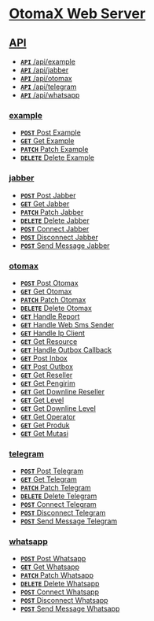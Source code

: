 # [OtomaX Web Server]()

## [API]()
- [**<code>API</code>** /api/example]()
- [**<code>API</code>** /api/jabber]()
- [**<code>API</code>** /api/otomax]()
- [**<code>API</code>** /api/telegram]()
- [**<code>API</code>** /api/whatsapp]()

### [example]()
- [**<code>POST</code>** Post Example](./docs/example/post-example.md)
- [**<code>GET</code>** Get Example](./docs/example/get-example.md)
- [**<code>PATCH</code>** Patch Example](./docs/example/patch-example.md)
- [**<code>DELETE</code>** Delete Example](./docs/example/delete-example.md)

### [jabber]()
- [**<code>POST</code>** Post Jabber](./docs/jabber/post-jabber.md)
- [**<code>GET</code>** Get Jabber](./docs/jabber/get-jabber.md)
- [**<code>PATCH</code>** Patch Jabber](./docs/jabber/patch-jabber.md)
- [**<code>DELETE</code>** Delete Jabber](./docs/jabber/delete-jabber.md)
- [**<code>POST</code>** Connect Jabber](./docs/jabber/connect-jabber.md)
- [**<code>POST</code>** Disconnect Jabber](./docs/jabber/disconnect-jabber.md)
- [**<code>POST</code>** Send Message Jabber](./docs/jabber/send-message-jabber.md)

### [otomax]()
- [**<code>POST</code>** Post Otomax](./docs/otomax/post-otomax.md)
- [**<code>GET</code>** Get Otomax](./docs/otomax/get-otomax.md)
- [**<code>PATCH</code>** Patch Otomax](./docs/otomax/patch-otomax.md)
- [**<code>DELETE</code>** Delete Otomax](./docs/otomax/delete-otomax.md)
- [**<code>GET</code>** Handle Report](./docs/otomax/handle-report.md)
- [**<code>GET</code>** Handle Web Sms Sender](./docs/otomax/handle-web-sms-sender.md)
- [**<code>GET</code>** Handle Ip Client](./docs/otomax/handle-ip-client.md)
- [**<code>GET</code>** Get Resource](./docs/otomax/get-resource.md)
- [**<code>GET</code>** Handle Outbox Callback](./docs/otomax/handle-outbox-callback.md)
- [**<code>GET</code>** Post Inbox](./docs/otomax/post-inbox.md)
- [**<code>GET</code>** Post Outbox](./docs/otomax/post-outbox.md)
- [**<code>GET</code>** Get Reseller](./docs/otomax/get-reseller.md)
- [**<code>GET</code>** Get Pengirim](./docs/otomax/get-pengirim.md)
- [**<code>GET</code>** Get Downline Reseller](./docs/otomax/get-downline-reseller.md)
- [**<code>GET</code>** Get Level](./docs/otomax/get-level.md)
- [**<code>GET</code>** Get Downline Level](./docs/otomax/get-downline-level.md)
- [**<code>GET</code>** Get Operator](./docs/otomax/get-operator.md)
- [**<code>GET</code>** Get Produk](./docs/otomax/get-produk.md)
- [**<code>GET</code>** Get Mutasi](./docs/otomax/get-mutasi.md)

### [telegram]()
- [**<code>POST</code>** Post Telegram](./docs/telegram/post-telegram.md)
- [**<code>GET</code>** Get Telegram](./docs/telegram/get-telegram.md)
- [**<code>PATCH</code>** Patch Telegram](./docs/telegram/patch-telegram.md)
- [**<code>DELETE</code>** Delete Telegram](./docs/telegram/delete-telegram.md)
- [**<code>POST</code>** Connect Telegram](./docs/telegram/connect-telegram.md)
- [**<code>POST</code>** Disconnect Telegram](./docs/telegram/disconnect-telegram.md)
- [**<code>POST</code>** Send Message Telegram](./docs/telegram/send-message-telegram.md)

### [whatsapp]()
- [**<code>POST</code>** Post Whatsapp](./docs/whatsapp/post-whatsapp.md)
- [**<code>GET</code>** Get Whatsapp](./docs/whatsapp/get-whatsapp.md)
- [**<code>PATCH</code>** Patch Whatsapp](./docs/whatsapp/patch-whatsapp.md)
- [**<code>DELETE</code>** Delete Whatsapp](./docs/whatsapp/delete-whatsapp.md)
- [**<code>POST</code>** Connect Whatsapp](./docs/whatsapp/connect-whatsapp.md)
- [**<code>POST</code>** Disconnect Whatsapp](./docs/whatsapp/disconnect-whatsapp.md)
- [**<code>POST</code>** Send Message Whatsapp](./docs/whatsapp/send-message-whatsapp.md)

